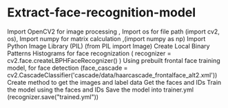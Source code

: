 # Extract-face-recognition-model
Import OpenCV2 for image processing , Import os for file path (import cv2, os),  Import numpy for matrix calculation ,(import numpy as np) Import Python Image Library (PIL)  (from PIL import Image) Create Local Binary Patterns Histograms for face recognization ( recognizer = cv2.face.createLBPHFaceRecognizer()  )  Using prebuilt frontal face training model, for face detection  (face_cascade = cv2.CascadeClassifier('cascade/data/haarcascade_frontalface_alt2.xml')) Create method to get the images and label data Get the faces and IDs  Train the model using the faces and IDs Save the model into trainer.yml  (recognizer.save("trained.yml"))
